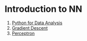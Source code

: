 # Introduction to NN
1. [Python for Data Analysis]((1.1)%20Python%20for%20Data%20Analysis/(1.1.1)%20Python%20for%20Data%20Analysis.ipynb)
2. [Gradient Descent]((1.2)%20Gradient%20Descent/(1.2.1)%20Gradient%20Descent.ipynb)
3. [Perceptron]((1.3)%20Perceptron/(1.3.1)%20Perceptron.ipynb)